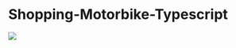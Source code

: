 # Shopping-Motorbike-Typescript

![](https://static.vecteezy.com/system/resources/previews/000/429/651/original/vector-coming-soon-message-illuminated-with-light-projector.jpg)
